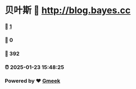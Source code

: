 # 贝叶斯 :link: http://blog.bayes.cc 
### :page_facing_up: [1](http://blog.bayes.cc/tag.html) 
### :speech_balloon: 0 
### :hibiscus: 392 
### :alarm_clock: 2025-01-23 15:48:25 
### Powered by :heart: [Gmeek](https://github.com/Meekdai/Gmeek)
